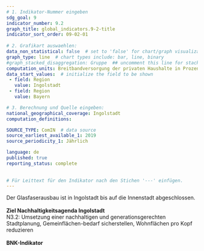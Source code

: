 ```yaml
---
# 1. Indikator-Nummer eingeben 
sdg_goal: 9 
indicator_number: 9.2
graph_title: global_indicators.9-2-title
indicator_sort_order: 09-02-01
 
# 2. Grafikart auswaehlen: 
data_non_statistical: false  # set to 'false' for chart/graph visualization 
graph_type: line  # chart types include: bar, line, binary 
#graph_stacked_disaggregation: Gruppe  ## uncomment this line for stacked bars. eplace 'Geschlecht' with the field of aggregation. 
computation_units: Breitbandversorgung der privaten Haushalte in Prozent 
data_start_values:  # initialize the field to be shown  
 - field: Region 
   value: Ingolstadt 
 - field: Region 
   value: Bayern 

# 3. Berechnung und Quelle eingeben: 
national_geographical_coverage: Ingolstadt 
computation_definitions: 

SOURCE_TYPE: ComIN  # data source  
source_earliest_available_1: 2019
source_periodicity_1: Jährlich

language: de   
published: true 
reporting_status: complete
 
 
# Für Leittext für den Indikator nach den Stichen '---' einfügen. 
---
```

Der Glasfaserausbau ist in Ingolstadt bis auf die Innenstadt abgeschlossen.<br>
<br>
<b>Ziel Nachhaltigkeitsagenda Ingolstadt</b><br>
N3.2: Umsetzung einer nachhaltigen und generationsgerechten Stadtplanung, Gemeinflächen-bedarf sicherstellen, Wohnflächen pro Kopf reduzieren<br>
<br>
<b>BNK-Indikator</b>
